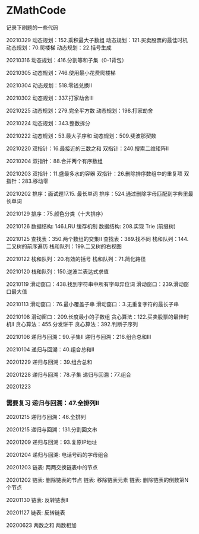 # ZMathCode
记录下刷题的一些代码

20210329
动态规划：152.乘积最大子数组 
动态规划：121.买卖股票的最佳时机
动态规划：70.爬楼梯
动态规划：22.括号生成

20210316
动态规划：416.分割等和子集（0-1背包）

20210305
动态规划：746.使用最小花费爬楼梯

20210304
动态规划：518.零钱兑换II

20210302
动态规划：337.打家劫舍III

20210225
动态规划：279.完全平方数
动态规划：198.打家劫舍

20210224
动态规划：343.整数拆分

20210222
动态规划：53.最大子序和
动态规划：509.斐波那契数

20210220
双指针：16.最接近的三数之和
双指针：240.搜索二维矩阵II

20210204
双指针：88.合并两个有序数组

20210203
双指针：11.盛最多水的容器
双指针：26.删除排序数组中的重复项
双指针：283.移动零

20210202
排序：面试题17.15. 最长单词
排序：524.通过删除字母匹配到字典里最长单词

20210129
排序：75.颜色分类（十大排序）

20210126
数据结构: 146.LRU 缓存机制
数据结构: 208.实现 Trie (前缀树)

20210125
查找表：350.两个数组的交集II
查找表：389.找不同
栈和队列：144.二叉树的前序遍历
栈和队列：199.二叉树的右视图

20210122
栈和队列：20.有效的括号
栈和队列：71.简化路径

20210120
栈和队列：150.逆波兰表达式求值

20210119
滑动窗口：438.找到字符串中所有字母异位词
滑动窗口：239.滑动窗口最大值

20210113
滑动窗口：76.最小覆盖子串
滑动窗口：3.无重复字符的最长子串

20210108
滑动窗口：209.长度最小的子数组
贪心算法：122.买卖股票的最佳时机II
贪心算法：455.分发饼干
贪心算法：392.判断子序列

20210106
递归与回溯：90.子集II
递归与回溯：216.组合总和III

20210104
递归与回溯：40.组合总和II

20201229
递归与回溯：39.组合总和

20201228
递归与回溯：78.子集
递归与回溯：77.组合

20201223
### 需要复习 递归与回溯：47.全排列II  

20201215
递归与回溯：46.全排列

20201215
递归与回溯：131.分割回文串

20201209
递归与回溯：93.复原IP地址

20201204
递归与回溯: 电话号码的字母组合

20201203
链表: 两两交换链表中的节点

20201202
链表: 删除链表的节点
链表: 移除链表元素
链表: 删除链表的倒数第N个节点

20201130
链表: 反转链表II

20201127
链表: 反转链表

20200623
两数之和
两数相加
